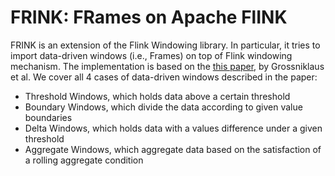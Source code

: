 # FRINK: FRames on Apache FlINK

FRINK is an extension of the Flink Windowing library. In particular, it tries to import data-driven windows (i.e., Frames) on top of Flink 
windowing mechanism. The implementation is based on the [this paper](https://dl.acm.org/doi/abs/10.1145/2933267.2933304), by Grossniklaus et al.
We cover all 4 cases of data-driven windows described in the paper:

- Threshold Windows, which holds data above a certain threshold
- Boundary Windows, which divide the data according to given value boundaries
- Delta Windows, which holds data with a values difference under a given threshold
- Aggregate Windows, which aggregate data based on the satisfaction of a rolling aggregate condition





